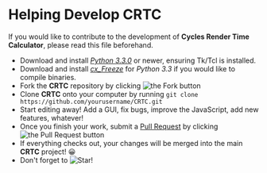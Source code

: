 Helping Develop CRTC
====================

If you would like to contribute to the development of **Cycles Render Time Calculator**,
please read this file beforehand.

* Download and install [*Python 3.3.0*](http://python.org/download) or newer, ensuring Tk/Tcl is installed.
* Download and install [*cx_Freeze*](http://cx-freeze.sourceforge.net/) for *Python 3.3* if you would like to compile binaries.
* Fork the **CRTC** repository by clicking ![the Fork button](http://i81.servimg.com/u/f81/16/33/06/11/forkme12.png)
* Clone **CRTC** onto your computer by running ```git clone https://github.com/yourusername/CRTC.git```
* Start editing away! Add a GUI, fix bugs, improve the JavaScript, add new features, whatever!
* Once you finish your work, submit a [Pull Request](https://github.com/le717/CRTC/pulls) by clicking ![the Pull Request button](http://i81.servimg.com/u/f81/16/33/06/11/pullre10.png)
* If everything checks out, your changes will be merged into the main **CRTC** project! :grinning:
* Don't forget to ![Star!](http://i81.servimg.com/u/f81/16/33/06/11/star11.png)
